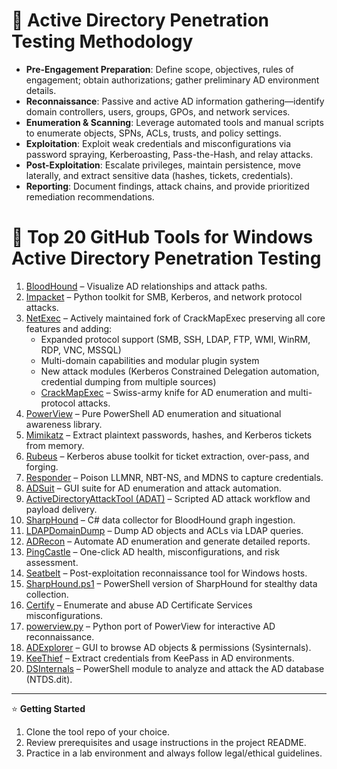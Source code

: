 # 🚀 Active Directory Penetration Testing Methodology

- **Pre-Engagement Preparation**: Define scope, objectives, rules of engagement; obtain authorizations; gather preliminary AD environment details.  
- **Reconnaissance**: Passive and active AD information gathering—identify domain controllers, users, groups, GPOs, and network services.  
- **Enumeration & Scanning**: Leverage automated tools and manual scripts to enumerate objects, SPNs, ACLs, trusts, and policy settings.  
- **Exploitation**: Exploit weak credentials and misconfigurations via password spraying, Kerberoasting, Pass-the-Hash, and relay attacks.  
- **Post-Exploitation**: Escalate privileges, maintain persistence, move laterally, and extract sensitive data (hashes, tickets, credentials).  
- **Reporting**: Document findings, attack chains, and provide prioritized remediation recommendations.

# 🔧 Top 20 GitHub Tools for Windows Active Directory Penetration Testing

1. [BloodHound](https://github.com/BloodHoundAD/BloodHound) – Visualize AD relationships and attack paths.  
2. [Impacket](https://github.com/SecureAuthCorp/impacket) – Python toolkit for SMB, Kerberos, and network protocol attacks.  
3. [NetExec](https://github.com/Pennyw0rth/NetExec) – Actively maintained fork of CrackMapExec preserving all core features and adding:  
   - Expanded protocol support (SMB, SSH, LDAP, FTP, WMI, WinRM, RDP, VNC, MSSQL)  
   - Multi-domain capabilities and modular plugin system  
   - New attack modules (Kerberos Constrained Delegation automation, credential dumping from multiple sources)
   - [CrackMapExec](https://github.com/byt3bl33d3r/CrackMapExec) – Swiss-army knife for AD enumeration and multi-protocol attacks.  
4. [PowerView](https://github.com/PowerShellMafia/PowerView) – Pure PowerShell AD enumeration and situational awareness library.  
5. [Mimikatz](https://github.com/gentilkiwi/mimikatz) – Extract plaintext passwords, hashes, and Kerberos tickets from memory.  
6. [Rubeus](https://github.com/GhostPack/Rubeus) – Kerberos abuse toolkit for ticket extraction, over-pass, and forging.  
7. [Responder](https://github.com/lgandx/Responder) – Poison LLMNR, NBT-NS, and MDNS to capture credentials.  
8. [ADSuit](https://github.com/toneemarqus/AD-Suit) – GUI suite for AD enumeration and attack automation.  
9. [ActiveDirectoryAttackTool (ADAT)](https://github.com/The-Viper-One/ActiveDirectoryAttackTool) – Scripted AD attack workflow and payload delivery.  
10. [SharpHound](https://github.com/BloodHoundAD/SharpHound) – C# data collector for BloodHound graph ingestion.  
11. [LDAPDomainDump](https://github.com/dirkjanm/ldapdomaindump) – Dump AD objects and ACLs via LDAP queries.  
12. [ADRecon](https://github.com/sense-of-security/ADRecon) – Automate AD enumeration and generate detailed reports.  
13. [PingCastle](https://github.com/netwrix/pingcastle) – One-click AD health, misconfigurations, and risk assessment.  
14. [Seatbelt](https://github.com/GhostPack/Seatbelt) – Post-exploitation reconnaissance tool for Windows hosts.  
15. [SharpHound.ps1](https://github.com/BloodHoundAD/SharpHound/blob/master/SharpHound.ps1) – PowerShell version of SharpHound for stealthy data collection.  
16. [Certify](https://github.com/GhostPack/Certify) – Enumerate and abuse AD Certificate Services misconfigurations.  
17. [powerview.py](https://github.com/aniqfakhrul/powerview.py) – Python port of PowerView for interactive AD reconnaissance.  
18. [ADExplorer](https://docs.microsoft.com/sysinternals/downloads/adexplorer) – GUI to browse AD objects & permissions (Sysinternals).  
19. [KeeThief](https://github.com/tevora-threat/KeeThief) – Extract credentials from KeePass in AD environments.  
20. [DSInternals](https://github.com/Microsoft/DSInternals) – PowerShell module to analyze and attack the AD database (NTDS.dit).

---

⭐️ **Getting Started**  
1. Clone the tool repo of your choice.  
2. Review prerequisites and usage instructions in the project README.  
3. Practice in a lab environment and always follow legal/ethical guidelines.  
